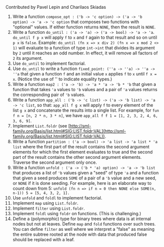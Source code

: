 Contributed by Pavel Lepin and Charilaos Skiadas
1. Write a function ```compose_opt : ('b -> 'c option) -> ('a -> 'b option) -> 'a -> 'c option``` that composes two functions with "optional" values. If either function returns ```NONE```, then the result is ```NONE```.
2. Write a function ```do_until : ('a -> 'a) -> ('a -> bool) -> 'a -> 'a```. ```do_until f p x``` will apply ```f``` to ```x``` and ```f``` again to that result and so on until ```p x``` is ```false```. Example: ```do_until (fn x => x div 2) (fn x => x mod 2 <> 1)``` will evaluate to a function of type ```int->int``` that divides its argument by ```2``` until it reaches an odd number. In effect, it will remove all factors of ```2``` its argument.
3. Use ```do_until``` to implement factorial.
4. Use ```do_until``` to write a function ```fixed_point: (''a -> ''a) -> ''a -> ''a``` that given a function ```f``` and an initial value ```x``` applies ```f``` to ```x``` until ```f x = x```. (Notice the use of '' to indicate equality types.)
5. Write a function ```map2 : ('a -> 'b) -> 'a * 'a -> 'b * 'b``` that given a function that takes ```'a``` values to ```'b``` values and a pair of ```'a``` values returns the corresponding pair of ```'b``` values.
6. Write a function ```app_all : ('b -> 'c list) -> ('a -> 'b list) -> 'a -> 'c list```, so that: ```app_all f g x``` will apply ```f``` to every element of the list ```g x``` and concatenate the results into a single list. For example, for ```fun f n = [n, 2 * n, 3 * n]```, we have ```app_all f f 1 = [1, 2, 3, 2, 4, 6, 3, 6, 9]```.
7. Implement ```List.foldr``` (see [http://sml-family.org/Basis/list.html#SIG:LIST.foldr:VAL](http://sml-family.org/Basis/list.html#SIG:LIST.foldr:VAL)).
8. Write a function ```partition : ('a -> bool) -> 'a list -> 'a list * 'a list``` where the first part of the result contains the second argument elements for which the first element evaluates to true and the second part of the result contains the other second argument elements. Traverse the second argument only once.
9. Write a function ```unfold : ('a -> ('b * 'a) option) -> 'a -> 'b list``` that produces a list of ```'b``` values given a "seed" of type ```'a``` and a function that given a seed produces ```SOME``` of a pair of a ```'b``` value and a new seed, or ```NONE``` if it is done seeding. For example, here is an elaborate way to count down from 5: ```unfold (fn n => if n = 0 then NONE else SOME(n, n-1)) 5 = [5, 4, 3, 2, 1].```
10. Use ```unfold``` and ```foldl``` to implement factorial.
11. Implement ```map``` using ```List.foldr```.
12. Implement ```filter``` using ```List.foldr```.
13. Implement ```foldl``` using ```foldr``` on functions. (This is challenging.)
14. Define a (polymorphic) type for binary trees where data is at internal nodes but not at leaves. Define ```map``` and ```fold``` functions over such trees. You can define ```filter``` as well where we interpret a "false" as meaning the entire subtree rooted at the node with data that produced false should be replaced with a leaf.
